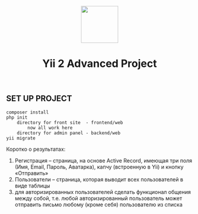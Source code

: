 <p align="center">
    <a href="https://github.com/yiisoft" target="_blank">
        <img src="https://avatars0.githubusercontent.com/u/993323" height="100px">
    </a>
    <h1 align="center">Yii 2 Advanced Project</h1>
    <br>
</p>

SET UP PROJECT
-------------------

```
composer install
php init
    directory for front site  - frontend/web
        now all work here
    directory for admin panel - backend/web
yii migrate

```

Коротко о результатах:
1. Регистрация – страница, на основе Active Record, имеющая три поля (Имя, Email, Пароль, Аватарка), капчу (встроенную в Yii) и кнопку «Отправить»
2. Пользователи – страница, которая выводит всех пользователей в виде таблицы
3.  для авторизированных пользователей сделать функционал общения между собой, т.е. любой авторизированный пользователь может отправить письмо любому (кроме себя) пользователю из списка